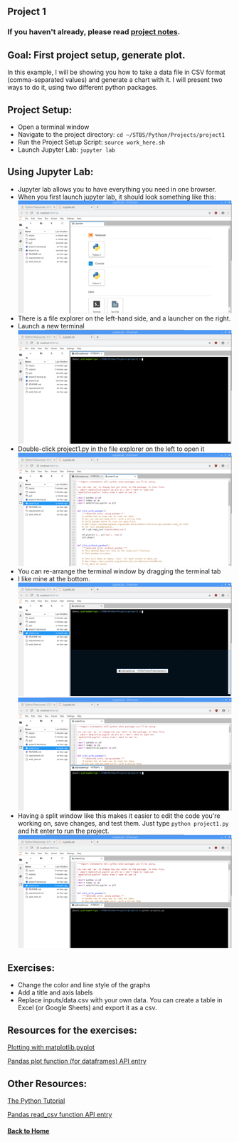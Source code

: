 ## Project 1

### If you haven't already, please read [project notes](../README.md).

## Goal: First project setup, generate plot.

In this example, I will be showing you how to take a data file in CSV format (comma-separated values) and generate a chart with it. I will present two ways to do it, using two different python packages.

## Project Setup:

- Open a terminal window
- Navigate to the project directory: `cd ~/STBS/Python/Projects/project1`
- Run the Project Setup Script: `source work_here.sh`
- Launch Jupyter Lab: `jupyter lab`

## Using Jupyter Lab:

- Jupyter lab allows you to have everything you need in one browser.
- When you first launch jupyter lab, it should look something like this: ![jupyterlab start](../Pictures/jupyterlab_start.png)
- There is a file explorer on the left-hand side, and a launcher on the right.
- Launch a new terminal ![jupyterlab launcher](../Pictures/jupyterlab_terminal.png)
- Double-click project1.py in the file explorer on the left to open it ![open_project](../Pictures/jupyterlab_open_project1.py.png)
- You can re-arrange the terminal window by dragging the terminal tab
- I like mine at the bottom. ![jupyterlab_drag_tab](../Pictures/jupyterlab_drag_tab.png) ![jupyterlab_splitscreen](../Pictures/jupyterlab_splitscreen.png)
- Having a split window like this makes it easier to edit the code you're working on, save changes, and test them. Just type `python project1.py` and hit enter to run the project. ![jupyterlab_run_project](../Pictures/jupyterlab_run_project.png)

## Exercises:

- Change the color and line style of the graphs
- Add a title and axis labels
- Replace inputs/data.csv with your own data. You can create a table in Excel (or Google Sheets) and export it as a csv.

## Resources for the exercises:

[Plotting with matplotlib.pyplot](https://matplotlib.org/3.1.0/tutorials/introductory/pyplot.html)

[Pandas plot function (for dataframes) API entry](https://pandas.pydata.org/pandas-docs/stable/reference/api/pandas.DataFrame.plot.html?highlight=plot#pandas.DataFrame.plot)

## Other Resources:

[The Python Tutorial](https://docs.python.org/3/tutorial/index.html)

[Pandas read_csv function API entry](https://pandas.pydata.org/pandas-docs/stable/reference/api/pandas.read_csv.html)

#### [Back to Home](https://skiptheboringstuff.com)
